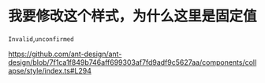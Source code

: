 # 我要修改这个样式，为什么这里是固定值

`Invalid`,`unconfirmed`

https://github.com/ant-design/ant-design/blob/7f1ca1f849b746aff699303af7fd9adf9c5627aa/components/collapse/style/index.ts#L294
